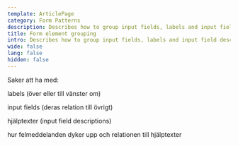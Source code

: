 ```yaml
---
template: ArticlePage
category: Form Patterns
description: Describes how to group input fields, labels and input field descriptions.
title: Form element grouping
intro: Describes how to group input fields, labels and input field descriptions.
wide: false
lang: false
hidden: false
---
```

Saker att ha med:

labels (över eller till vänster om)

input fields (deras relation till övrigt)

hjälptexter (input field descriptions)

hur felmeddelanden dyker upp och relationen till hjälptexter